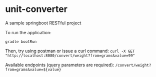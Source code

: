 # unit-converter
A sample springboot RESTful project

To run the application:

`gradle bootRun`

Then, try using postman or issue a curl command:
`curl -X GET "http://localhost:8080/convert/weight?from=grams&value=99"`

Available endpoints (query parameters are required):
`/convert/weight?from=grams&value=${value}`